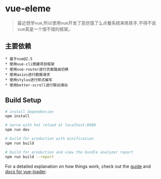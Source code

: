 # vue-eleme

> 最近想学vue,所以使用vue开发了高仿饿了么点餐系统来练练手,不得不说vue真是一个很不错的框架。

## 主要依赖
    * 基于vue@2.5   
    * 使用vue-cli搭建项目框架   
    * 使用vue-router进行页面路由切换    
    * 使用axios进行数据请求
    * 使用stylus进行样式编写
    * 使用better-scroll进行联动滑动
## Build Setup

``` bash
# install dependencies
npm install

# serve with hot reload at localhost:8080
npm run dev

# build for production with minification
npm run build

# build for production and view the bundle analyzer report
npm run build --report
```

For a detailed explanation on how things work, check out the [guide](http://vuejs-templates.github.io/webpack/) and [docs for vue-loader](http://vuejs.github.io/vue-loader).
